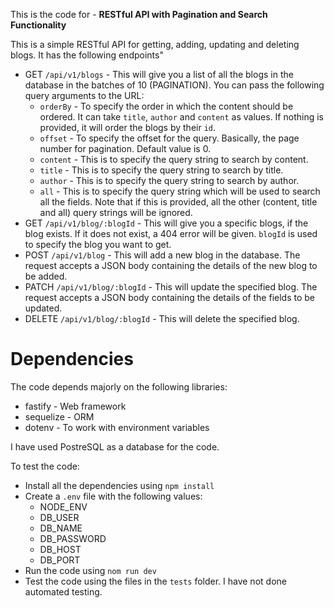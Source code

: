 This is the code for - **RESTful API with Pagination and Search Functionality**

This is a simple RESTful API for getting, adding, updating and deleting blogs. It has the following endpoints"

- GET `/api/v1/blogs` - This will give you a list of all the blogs in the database in the batches of 10 (PAGINATION). You can pass the following query arguments to the URL:
  - `orderBy` - To specify the order in which the content should be ordered. It can take `title`, `author` and `content` as values. If nothing is provided, it will order the blogs by their `id`.
  - `offset` - To specify the offset for the query. Basically, the page number for pagination. Default value is 0.
  - `content` - This is to specify the query string to search by content.
  - `title` - This is to specify the query string to search by title.
  - `author` - This is to specify the query string to search by author.
  - `all` - This is to specify the query string which will be used to search all the fields. Note that if this is provided, all the other (content, title and all) query strings will be ignored.
- GET `/api/v1/blog/:blogId` - This will give you a specific blogs, if the blog exists. If it does not exist, a 404 error will be given. `blogId` is used to specify the blog you want to get.
- POST `/api/v1/blog` - This will add a new blog in the database. The request accepts a JSON body containing the details of the new blog to be added.
- PATCH `/api/v1/blog/:blogId` - This will update the specified blog. The request accepts a JSON body containing the details of the fields to be updated.
- DELETE `/api/v1/blog/:blogId` - This will delete the specified blog.

# Dependencies

The code depends majorly on the following libraries:

- fastify - Web framework
- sequelize - ORM
- dotenv - To work with environment variables

I have used PostreSQL as a database for the code.

To test the code:

- Install all the dependencies using `npm install`
- Create a `.env` file with the following values:
  - NODE_ENV
  - DB_USER
  - DB_NAME
  - DB_PASSWORD
  - DB_HOST
  - DB_PORT
- Run the code using `nom run dev`
- Test the code using the files in the `tests` folder. I have not done automated testing.
